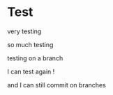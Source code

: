 # Test

very testing

so much testing

testing on a branch

I can test again !

and I can still commit on branches
